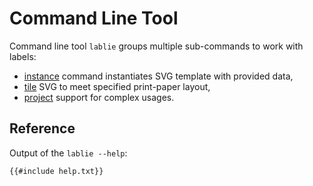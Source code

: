 # Command Line Tool

Command line tool `lablie` groups multiple sub-commands to work with labels:
                  
* [instance](command/instance.md) command instantiates SVG template with provided data,
* [tile](command/tile.md) SVG to meet specified print-paper layout,
* [project](command/project.md) support for complex usages.

## Reference 

Output of the `lablie --help`: 

```
{{#include help.txt}}
```
